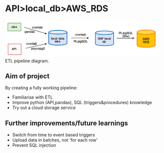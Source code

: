 # API>local_db>AWS_RDS

![alt text](https://github.com/jdeksnys/ETL-Pipeline/blob/main/diagram_pipeline.png)<br>
ETL pipeline diagram.


## Aim of project

By creating a fully working pipeline:<br>
- Familiarise with ETL<br>
- Improve python (API,pandas), SQL (triggers&procedures) knowledge<br>
- Try out a cloud storage service<br>

## Further improvements/future learnings

- Switch from time to event based triggers<br>
- Upload data in batches, not 'for each row'<br>
- Prevent SQL injection<br>
